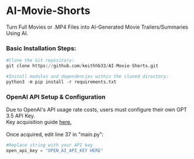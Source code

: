 # AI-Movie-Shorts
Turn Full Movies or .MP4 Files into AI-Generated Movie Trailers/Summaries Using AI.

<h3>Basic Installation Steps:</h3>

```python
#Clone the Git repository:
git clone https://github.com/keithhb33/AI-Movie-Shorts.git

#Install modules and dependencies within the cloned directory:
python3 -m pip install -r requirements.txt
```

<h3>OpenAI API Setup & Configuration</h3>
Due to OpenAI's API usage rate costs, users must configure their own GPT 3.5 API Key.
<br />
Key acquisition guide <a href="https://www.howtogeek.com/885918/how-to-get-an-openai-api-key/#:~:text=Go%20to%20OpenAI's%20Platform%20website,generate%20a%20new%20API%20key">here.</a>
<br />
<br />
Once acquired, edit line 37 in "main.py":

```python
#Replace string with your API key
open_api_key = "OPEN_AI_API_KEY HERE"
```
